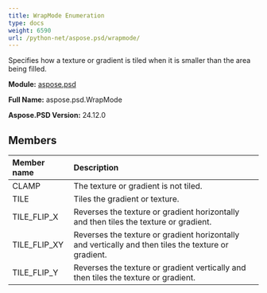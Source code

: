 ```yaml
---
title: WrapMode Enumeration
type: docs
weight: 6590
url: /python-net/aspose.psd/wrapmode/
---
```


Specifies how a texture or gradient is tiled when it is smaller than the area being filled.

**Module:** [aspose.psd](/psd/python-net/aspose.psd/)

**Full Name:** aspose.psd.WrapMode

**Aspose.PSD Version:** 24.12.0

## **Members**
| **Member name** | **Description** |
| :- | :- |
| CLAMP | The texture or gradient is not tiled. |
| TILE | Tiles the gradient or texture. |
| TILE_FLIP_X | Reverses the texture or gradient horizontally and then tiles the texture or gradient. |
| TILE_FLIP_XY | Reverses the texture or gradient horizontally and vertically and then tiles the texture or gradient. |
| TILE_FLIP_Y | Reverses the texture or gradient vertically and then tiles the texture or gradient. |
